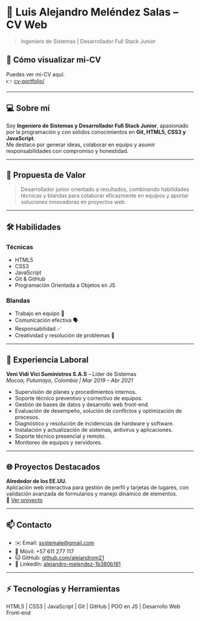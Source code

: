 # 👋 Luis Alejandro Meléndez Salas – CV Web

> Ingeniero de Sistemas | Desarrollador Full Stack Junior

## 🏁 Cómo visualizar mi-CV

Puedes ver mi-CV aquí:  
👉 [cv-portfolio/](https://alejandrom21.github.io/cv-portfolio/)

---

## 💻 Sobre mí

Soy **Ingeniero de Sistemas y Desarrollador Full Stack Junior**, apasionado por la programación y con sólidos conocimientos en **Git, HTML5, CSS3 y JavaScript**.  
Me destaco por generar ideas, colaborar en equipo y asumir responsabilidades con compromiso y honestidad.

---

## 🌟 Propuesta de Valor

> Desarrollador junior orientado a resultados, combinando habilidades técnicas y blandas para colaborar eficazmente en equipos y aportar soluciones innovadoras en proyectos web.

---

## 🛠 Habilidades

### Técnicas

- HTML5
- CSS3
- JavaScript
- Git & GitHub
- Programación Orientada a Objetos en JS

### Blandas

- Trabajo en equipo 💪
- Comunicación efectiva 🗣️
- Responsabilidad ✅
- Creatividad y resolución de problemas 🎨

---

## 💼 Experiencia Laboral

**Veni Vidi Vici Suministros S.A.S** – Líder de Sistemas  
_Mocoa, Putumayo, Colombia | Mar 2019 – Abr 2021_

- Supervisión de planes y procedimientos internos.
- Soporte técnico preventivo y correctivo de equipos.
- Gestión de bases de datos y desarrollo web front-end.
- Evaluación de desempeño, solución de conflictos y optimización de procesos.
- Diagnóstico y resolución de incidencias de hardware y software.
- Instalación y actualización de sistemas, antivirus y aplicaciones.
- Soporte técnico presencial y remoto.
- Monitoreo de equipos y servidores.

---

## 🌐 Proyectos Destacados

**Alrededor de los EE.UU.**  
Aplicación web interactiva para gestión de perfil y tarjetas de lugares, con validación avanzada de formularios y manejo dinámico de elementos.  
🔗 [Ver proyecto](https://alejandrom21.github.io/web_project_around/)

---

## 📫 Contacto

- ✉️ Email: [systemale@gmail.com](mailto:systemale@gmail.com)
- 📱 Móvil: +57 611 277 117
- 🐱 GitHub: [github.com/alejandrom21](https://github.com/alejandrom21)
- 🔗 LinkedIn: [alejandro-melendez-1b380b181](https://www.linkedin.com/in/alejandro-melendez-1b380b181/)

---

## ⚡ Tecnologías y Herramientas

HTML5 | CSS3 | JavaScript | Git | GitHub | POO en JS | Desarrollo Web Front-end
